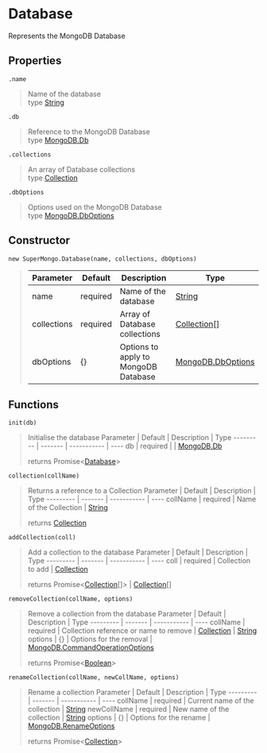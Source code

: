 # Database

Represents the MongoDB Database

## Properties

`.name`

> Name of the database\
> type [String](https://developer.mozilla.org/en-US/docs/Web/JavaScript/Reference/Global_Objects/String)

`.db`

> Reference to the MongoDB Database\
> type [MongoDB.Db](https://mongodb.github.io/node-mongodb-native/4.0/classes/db.html)

`.collections`

> An array of Database collections\
> type [Collection](https://github.com/Forbidden-Duck/super-mongo/tree/master/docs/classes/Collection.md)

`.dbOptions`

> Options used on the MongoDB Database\
> type [MongoDB.DbOptions](https://mongodb.github.io/node-mongodb-native/4.0/interfaces/dboptions.html)

## Constructor

`new SuperMongo.Database(name, collections, dbOptions)`

> | Parameter   | Default  | Description                          | Type                                                                                                 |
> | ----------- | -------- | ------------------------------------ | ---------------------------------------------------------------------------------------------------- |
> | name        | required | Name of the database                 | [String](https://developer.mozilla.org/en-US/docs/Web/JavaScript/Reference/Global_Objects/String)    |
> | collections | required | Array of Database collections        | [Collection](https://github.com/Forbidden-Duck/super-mongo/tree/master/docs/classes/Collection.md)[] |
> | dbOptions   | {}       | Options to apply to MongoDB Database | [MongoDB.DbOptions](https://mongodb.github.io/node-mongodb-native/4.0/interfaces/dboptions.html)     |

## Functions

`init(db)`

> Initialise the database
> Parameter | Default | Description | Type
> --------- | ------- | ----------- | ----
> db | required | | [MongoDB.Db](https://mongodb.github.io/node-mongodb-native/4.0/classes/db.html)
>
> returns Promise<[Database]([Database](https://github.com/Forbidden-Duck/super-mongo/tree/master/docs/classes/Database.md))>

`collection(collName)`

> Returns a reference to a Collection
> Parameter | Default | Description | Type
> --------- | ------- | ----------- | ----
> collName | required | Name of the Collection | [String](https://developer.mozilla.org/en-US/docs/Web/JavaScript/Reference/Global_Objects/String)
>
> returns [Collection](<[Collection](https://github.com/Forbidden-Duck/super-mongo/tree/master/docs/classes/Collection.md)>)

`addCollection(coll)`

> Add a collection to the database
> Parameter | Default | Description | Type
> --------- | ------- | ----------- | ----
> coll | required | Collection to add | [Collection](https://github.com/Forbidden-Duck/super-mongo/tree/master/docs/classes/Collection.md)
>
> returns Promise<[Collection]([Collection](https://github.com/Forbidden-Duck/super-mongo/tree/master/docs/classes/Collection.md))[]> | [Collection](<[Collection](https://github.com/Forbidden-Duck/super-mongo/tree/master/docs/classes/Collection.md)>)[]

`removeCollection(collName, options)`

> Remove a collection from the database
> Parameter | Default | Description | Type
> --------- | ------- | ----------- | ----
> collName | required | Collection reference or name to remove | [Collection](https://github.com/Forbidden-Duck/super-mongo/tree/master/docs/classes/Collection.md) \| [String](https://developer.mozilla.org/en-US/docs/Web/JavaScript/Reference/Global_Objects/String)
> options | {} | Options for the removal | [MongoDB.CommandOperationOptions](https://mongodb.github.io/node-mongodb-native/4.0/interfaces/commandoperationoptions.html)
>
> returns Promise<[Boolean](https://developer.mozilla.org/en-US/docs/Web/JavaScript/Reference/Global_Objects/Boolean)>

`renameCollection(collName, newCollName, options)`

> Rename a collection
> Parameter | Default | Description | Type
> --------- | ------- | ----------- | ----
> collName | required | Current name of the collection | [String](https://developer.mozilla.org/en-US/docs/Web/JavaScript/Reference/Global_Objects/String)
> newCollName | required | New name of the collection | [String](https://developer.mozilla.org/en-US/docs/Web/JavaScript/Reference/Global_Objects/String)
> options | {} | Options for the rename | [MongoDB.RenameOptions](https://mongodb.github.io/node-mongodb-native/4.0/interfaces/renameoptions.html)
>
> returns Promise<[Collection](https://github.com/Forbidden-Duck/super-mongo/tree/master/docs/classes/Collection.md)>
